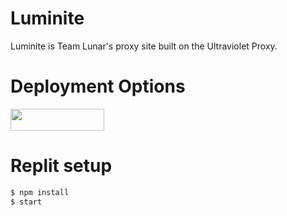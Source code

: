 # Luminite
Luminite is Team Lunar's proxy site built on the Ultraviolet Proxy.

# Deployment Options
<a href="https://replit.com/github/Lunadox-Dev/Luminite"><img src="https://raw.githubusercontent.com/BinBashBanana/deploy-buttons/master/buttons/remade/replit.svg" width="150" height="35"></a>

# Replit setup

```sh
$ npm install
$ start
```
